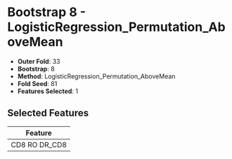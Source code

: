 # Bootstrap 8 - LogisticRegression_Permutation_AboveMean

- **Outer Fold**: 33
- **Bootstrap**: 8
- **Method**: LogisticRegression_Permutation_AboveMean
- **Fold Seed**: 81
- **Features Selected**: 1

## Selected Features

| Feature |
|---------|
| CD8 RO DR_CD8 |
